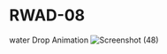 # RWAD-08
water Drop Animation
![Screenshot (48)](https://user-images.githubusercontent.com/80274745/149153806-9b5151f4-8557-4de0-b595-0178703354d3.png)
